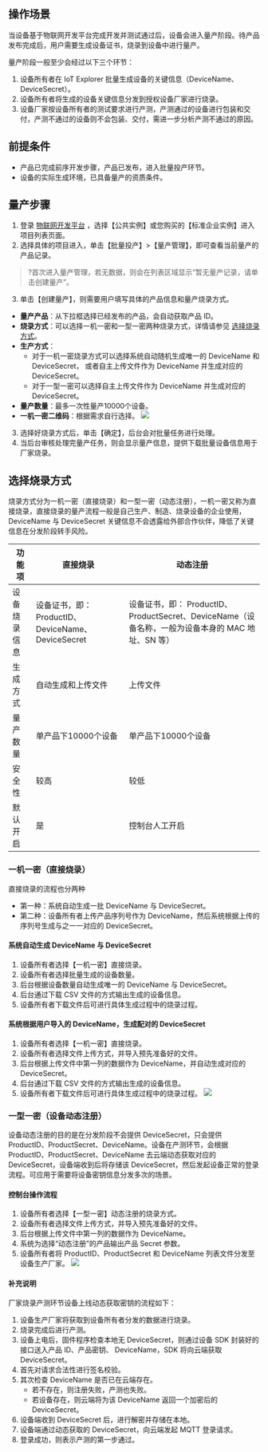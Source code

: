 ## 操作场景
当设备基于物联网开发平台完成开发并测试通过后，设备会进入量产阶段。待产品发布完成后，用户需要生成设备证书，烧录到设备中进行量产。

量产阶段一般至少会经过以下三个环节：
1. 设备所有者在 IoT Explorer 批量生成设备的关键信息（DeviceName、DeviceSecret）。
2. 设备所有者将生成的设备关键信息分发到授权设备厂家进行烧录。
3. 设备厂家按设备所有者的测试要求进行产测，产测通过的设备进行包装和交付，产测不通过的设备则不会包装、交付，需进一步分析产测不通过的原因。

## 前提条件
- 产品已完成前序开发步骤，产品已发布，进入批量投产环节。
- 设备的实际生成环境，已具备量产的资质条件。

## 量产步骤
1. 登录 [物联网开发平台](https://console.cloud.tencent.com/iotexplorer) ，选择【公共实例】或您购买的【标准企业实例】进入项目列表页面。
2. 选择具体的项目进入，单击【批量投产】>【量产管理】，即可查看当前量产的产品记录。
>?首次进入量产管理，若无数据，则会在列表区域显示“暂无量产记录，请单击创建量产”。
3. 单击【创建量产】，则需要用户填写具体的产品信息和量产烧录方式。
 - **量产产品**：从下拉框选择已经发布的产品，会自动获取产品 ID。
 - **烧录方式**：可以选择一机一密和一型一密两种烧录方式，详情请参见 [选择烧录方式](#slfs)。
 - **生产方式**：
    - 对于一机一密烧录方式可以选择系统自动随机生成唯一的 DeviceName 和 DeviceSecret， 或者自主上传文件作为 DeviceName 并生成对应的 DeviceSecret。
    - 对于一型一密可以选择自主上传文件作为 DeviceName 并生成对应的 DeviceSecret。
 - **量产数量**：最多一次性量产10000个设备。
 - **一机一密二维码**：根据需求自行选择。
![](https://main.qcloudimg.com/raw/2844eeda8b8c1b3be477c9847aff4a66.jpg)
3. 选择好烧录方式后，单击【确定】，后台会对批量任务进行处理。
4. 当后台审核处理完量产任务，则会显示量产信息，提供下载批量设备信息用于厂家烧录。


<span id="slfs"></span>
## 选择烧录方式
烧录方式分为一机一密（直接烧录）和一型一密（动态注册），一机一密又称为直接烧录，直接烧录的量产流程一般是自己生产、制造、烧录设备的企业使用，DeviceName 与 DeviceSecret 关键信息不会透露给外部合作伙伴，降低了关键信息在分发阶段转手风险。

| 功能项 | 直接烧录 | 动态注册 |
|---------|---------|---------|
| 设备烧录信息 | 设备证书，即：ProductID、DeviceName、DeviceSecret |设备证书，即： ProductID、ProductSecret、DeviceName（设备名称，一般为设备本身的 MAC 地址、SN 等） |
| 生成方式| 自动生成和上传文件 | 上传文件 |
| 量产数量 | 单产品下10000个设备| 单产品下10000个设备|
|安全性 | 较高| 较低 |
| 默认开启 | 是 | 控制台人工开启 |

### 一机一密（直接烧录）
 直接烧录的流程也分两种
- 第一种：系统自动生成一批 DeviceName 与 DeviceSecret。
- 第二种：设备所有者上传产品序列号作为 DeviceName，然后系统根据上传的序列号生成与之一一对应的 DeviceSecret。

#### 系统自动生成 DeviceName 与 DeviceSecret
1. 设备所有者选择【一机一密】直接烧录。
2. 设备所有者选择批量生成的设备数量。
3. 后台根据设备数量自动生成唯一的 DeviceName 与 DeviceSecret。
4. 后台通过下载 CSV 文件的方式输出生成的设备信息。
5. 设备所有者下载文件后可进行具体生成过程中的烧录过程。

#### 系统根据用户导入的 DeviceName，生成配对的 DeviceSecret
1. 设备所有者选择【一机一密】直接烧录。
2. 设备所有者选择文件上传方式，并导入预先准备好的文件。
3. 后台根据上传文件中第一列的数据作为 DeviceName，并自动生成对应的 DeviceSecret。
4. 后台通过下载 CSV 文件的方式输出生成的设备信息。
5. 设备所有者下载文件后可进行具体生成过程中的烧录过程。
![](https://main.qcloudimg.com/raw/6d85cda4748278c0c555fee99a4b2c2c.png)

### 一型一密（设备动态注册）
设备动态注册的目的是在分发阶段不会提供 DeviceSecret，只会提供 ProductID、ProductSecret、DeviceName。设备在产测环节，会根据 ProductID、ProductSecret、DeviceName 去云端动态获取对应的 DeviceSecret，设备端收到后将存储该 DeviceSecret，然后发起设备正常的登录流程。可应用于需要将设备密钥信息分发多次的场景。

#### 控制台操作流程
1. 设备所有者选择【一型一密】动态注册的烧录方式。
2. 设备所有者选择文件上传方式，并导入预先准备好的文件。
3. 后台根据上传文件中第一列的数据作为 DeviceName。
4. 系统为选择“动态注册”的产品输出产品 Secret 参数。
5. 设备所有者将 ProductID、ProductSecret 和 DeviceName 列表文件分发至设备生产厂家。
![](https://main.qcloudimg.com/raw/226295e6ab6429ba01df3eb94ac8f9ed.png)

#### 补充说明
厂家烧录产测环节设备上线动态获取密钥的流程如下：
1. 设备生产厂家将获取到设备所有者分发的数据进行烧录。
2. 烧录完成后进行产测。
3. 设备上电后，固件程序检查本地无 DeviceSecret，则通过设备 SDK 封装好的接口送入产品 ID、产品密钥、 DeviceName，SDK 将向云端获取 DeviceSecret。
 1. 首先对请求合法性进行签名校验。
 2. 其次检查 DeviceName 是否已在云端存在。
    - 若不存在，则注册失败，产测也失败。
    - 若设备存在，则云端将为该 DeviceName 返回一个加密后的 DeviceSecret。
4. 设备端收到 DeviceSecret 后，进行解密并存储在本地。
5. 设备端通过动态获取的 DeviceSecret，向云端发起 MQTT 登录请求。
6. 登录成功，则表示产测的第一步通过。


 




